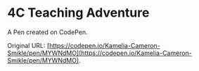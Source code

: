 # 4C Teaching Adventure

A Pen created on CodePen.

Original URL: [https://codepen.io/Kamelia-Cameron-Smikle/pen/MYWNdMO](https://codepen.io/Kamelia-Cameron-Smikle/pen/MYWNdMO).

